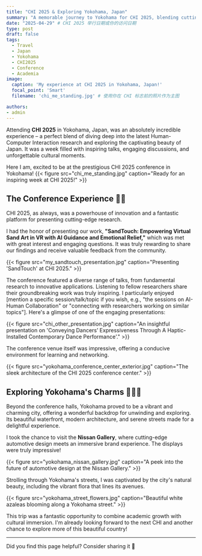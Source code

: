 ```yaml
---
title: "CHI 2025 & Exploring Yokohama, Japan"
summary: "A memorable journey to Yokohama for CHI 2025, blending cutting-edge HCI research with the vibrant culture and beautiful sights of Japan."
date: "2025-04-29" # CHI 2025 举行日期或你的访问日期
type: post
draft: false
tags:
  - Travel
  - Japan
  - Yokohama
  - CHI2025
  - Conference
  - Academia
image:
  caption: 'My experience at CHI 2025 in Yokohama, Japan!'
  focal_point: 'Smart'
  filename: 'chi_me_standing.jpg' # 使用你在 CHI 标志前的照片作为主图

authors:
- admin
---
```


Attending **CHI 2025** in Yokohama, Japan, was an absolutely incredible experience – a perfect blend of diving deep into the latest Human-Computer Interaction research and exploring the captivating beauty of Japan. It was a week filled with inspiring talks, engaging discussions, and unforgettable cultural moments.

Here I am, excited to be at the prestigious CHI 2025 conference in Yokohama!
{{< figure src="chi_me_standing.jpg" caption="Ready for an inspiring week at CHI 2025!" >}}

## The Conference Experience 🔬🤝

CHI 2025, as always, was a powerhouse of innovation and a fantastic platform for presenting cutting-edge research.

I had the honor of presenting our work, **"SandTouch: Empowering Virtual Sand Art in VR with AI Guidance and Emotional Relief,"** which was met with great interest and engaging questions. It was truly rewarding to share our findings and receive valuable feedback from the community.

{{< figure src="my_sandtouch_presentation.jpg" caption="Presenting 'SandTouch' at CHI 2025." >}}

The conference featured a diverse range of talks, from fundamental research to innovative applications. Listening to fellow researchers share their groundbreaking work was truly inspiring. I particularly enjoyed [mention a specific session/talk/topic if you wish, e.g., "the sessions on AI-Human Collaboration" or "connecting with researchers working on similar topics"]. Here's a glimpse of one of the engaging presentations:

{{< figure src="chi_other_presentation.jpg" caption="An insightful presentation on 'Conveying Dancers’ Expressiveness Through A Haptic-Installed Contemporary Dance Performance'." >}}

The conference venue itself was impressive, offering a conducive environment for learning and networking.

{{< figure src="yokohama_conference_center_exterior.jpg" caption="The sleek architecture of the CHI 2025 conference center." >}}

## Exploring Yokohama's Charms 🌃🇯🇵

Beyond the conference halls, Yokohama proved to be a vibrant and charming city, offering a wonderful backdrop for unwinding and exploring. Its beautiful waterfront, modern architecture, and serene streets made for a delightful experience.

I took the chance to visit the **Nissan Gallery**, where cutting-edge automotive design meets an immersive brand experience. The displays were truly impressive!

{{< figure src="yokohama_nissan_gallery.jpg" caption="A peek into the future of automotive design at the Nissan Gallery." >}}

Strolling through Yokohama's streets, I was captivated by the city's natural beauty, including the vibrant flora that lines its avenues.

{{< figure src="yokohama_street_flowers.jpg" caption="Beautiful white azaleas blooming along a Yokohama street." >}}

This trip was a fantastic opportunity to combine academic growth with cultural immersion. I'm already looking forward to the next CHI and another chance to explore more of this beautiful country!

---
Did you find this page helpful? Consider sharing it 🙌
